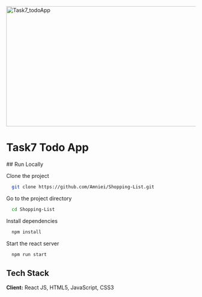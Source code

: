 <img src="https://socialify.git.ci/SANEH2015/Task7_todoApp/image?language=1&owner=1&name=1&stargazers=1&theme=Light" alt="Task7_todoApp" width="640" height="320" />
<h1>Task7 Todo App</h1>
## Run Locally

Clone the project

```bash
  git clone https://github.com/Amniei/Shopping-List.git
```
Go to the project directory
```bash
  cd Shopping-List
```
Install dependencies
```bash
  npm install
```
Start the react server
```bash
  npm run start
```
## Tech Stack
**Client:** React JS, HTML5, JavaScript, CSS3

